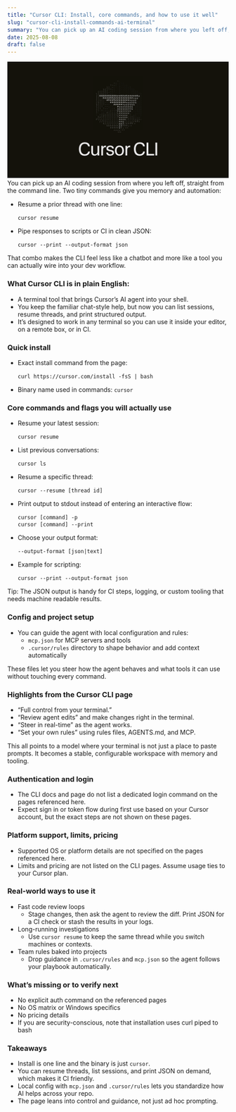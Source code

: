 ```yaml
---
title: "Cursor CLI: Install, core commands, and how to use it well"
slug: "cursor-cli-install-commands-ai-terminal"
summary: "You can pick up an AI coding session from where you left off, straight from the command line. Two tiny commands give you memory and automation: - Resume a prior thread with one line:   ```   cursor resume   ``` - Pipe responses to scripts or CI in clean JSON:   ```   cursor --print --output-format json   ```"
date: 2025-08-08
draft: false
---
```

![curor_cli](cursor-cli-og.png)
You can pick up an AI coding session from where you left off, straight from the command line. Two tiny commands give you memory and automation:
- Resume a prior thread with one line:
  ```
  cursor resume
  ```
- Pipe responses to scripts or CI in clean JSON:
  ```
  cursor --print --output-format json
  ```

<!--more-->

That combo makes the CLI feel less like a chatbot and more like a tool you can actually wire into your dev workflow.

### What Cursor CLI is in plain English:


- A terminal tool that brings Cursor’s AI agent into your shell.
- You keep the familiar chat-style help, but now you can list sessions, resume threads, and print structured output.
- It’s designed to work in any terminal so you can use it inside your editor, on a remote box, or in CI.

### Quick install

- Exact install command from the page:
  ```
  curl https://cursor.com/install -fsS | bash
  ```

- Binary name used in commands: `cursor`

### Core commands and flags you will actually use

- Resume your latest session:
  ```
  cursor resume
  ```
- List previous conversations:
  ```
  cursor ls
  ```
- Resume a specific thread:
  ```
  cursor --resume [thread id]
  ```
- Print output to stdout instead of entering an interactive flow:
  ```
  cursor [command] -p
  cursor [command] --print
  ```
- Choose your output format:
  ```
  --output-format [json|text]
  ```
- Example for scripting:
  ```
  cursor --print --output-format json
  ```

Tip: The JSON output is handy for CI steps, logging, or custom tooling that needs machine readable results.

### Config and project setup

- You can guide the agent with local configuration and rules:
  - `mcp.json` for MCP servers and tools
  - `.cursor/rules` directory to shape behavior and add context automatically

These files let you steer how the agent behaves and what tools it can use without touching every command.

### Highlights from the Cursor CLI page

- “Full control from your terminal.”
- “Review agent edits” and make changes right in the terminal.
- “Steer in real-time” as the agent works.
- “Set your own rules” using rules files, AGENTS.md, and MCP.

This all points to a model where your terminal is not just a place to paste prompts. It becomes a stable, configurable workspace with memory and tooling.

### Authentication and login

- The CLI docs and page do not list a dedicated login command on the pages referenced here.
- Expect sign in or token flow during first use based on your Cursor account, but the exact steps are not shown on these pages.

### Platform support, limits, pricing

- Supported OS or platform details are not specified on the pages referenced here.
- Limits and pricing are not listed on the CLI pages. Assume usage ties to your Cursor plan.

### Real-world ways to use it

- Fast code review loops
  - Stage changes, then ask the agent to review the diff. Print JSON for a CI check or stash the results in your logs.
- Long-running investigations
  - Use `cursor resume` to keep the same thread while you switch machines or contexts.
- Team rules baked into projects
  - Drop guidance in `.cursor/rules` and `mcp.json` so the agent follows your playbook automatically.

### What’s missing or to verify next

- No explicit auth command on the referenced pages
- No OS matrix or Windows specifics
- No pricing details
- If you are security-conscious, note that installation uses curl piped to bash

### Takeaways

- Install is one line and the binary is just `cursor`.
- You can resume threads, list sessions, and print JSON on demand, which makes it CI friendly.
- Local config with `mcp.json` and `.cursor/rules` lets you standardize how AI helps across your repo.
- The page leans into control and guidance, not just ad hoc prompting.

<!--
### Resources & References

- Primary Source: https://cursor.com/cli
- Additional Sources:
  - Using the CLI: https://docs.cursor.com/en/cli/using
  - Cursor docs (general): https://docs.cursor.com
  - Cursor docs repo: https://github.com/cursor/docs
- Key Terms/Concepts: Cursor CLI, resume threads, `--print`, `--output-format json`, MCP, `mcp.json`, `.cursor/rules`
- Related Topics: Cursor editor, Model Context Protocol, terminal-based AI agents, CI integration with AI tools
-->